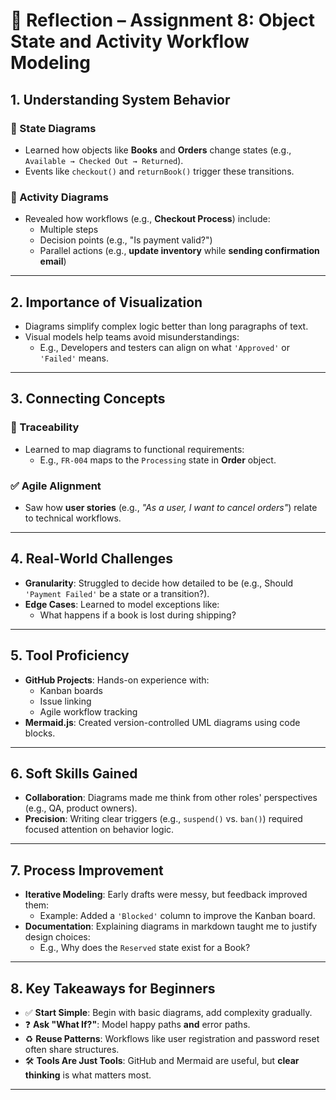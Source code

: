 # 📝 Reflection – Assignment 8: Object State and Activity Workflow Modeling

## 1. Understanding System Behavior

### 🔄 State Diagrams
- Learned how objects like **Books** and **Orders** change states (e.g., `Available → Checked Out → Returned`).
- Events like `checkout()` and `returnBook()` trigger these transitions.

### 🔁 Activity Diagrams
- Revealed how workflows (e.g., **Checkout Process**) include:
  - Multiple steps
  - Decision points (e.g., "Is payment valid?")
  - Parallel actions (e.g., **update inventory** while **sending confirmation email**)

---

## 2. Importance of Visualization

- Diagrams simplify complex logic better than long paragraphs of text.
- Visual models help teams avoid misunderstandings:
  - E.g., Developers and testers can align on what `'Approved'` or `'Failed'` means.

---

## 3. Connecting Concepts

### 🔗 Traceability
- Learned to map diagrams to functional requirements:
  - E.g., `FR-004` maps to the `Processing` state in **Order** object.

### ✅ Agile Alignment
- Saw how **user stories** (e.g., *"As a user, I want to cancel orders"*) relate to technical workflows.

---

## 4. Real-World Challenges

- **Granularity**: Struggled to decide how detailed to be (e.g., Should `'Payment Failed'` be a state or a transition?).
- **Edge Cases**: Learned to model exceptions like:
  - What happens if a book is lost during shipping?

---

## 5. Tool Proficiency

- **GitHub Projects**: Hands-on experience with:
  - Kanban boards
  - Issue linking
  - Agile workflow tracking
- **Mermaid.js**: Created version-controlled UML diagrams using code blocks.

---

## 6. Soft Skills Gained

- **Collaboration**: Diagrams made me think from other roles' perspectives (e.g., QA, product owners).
- **Precision**: Writing clear triggers (e.g., `suspend()` vs. `ban()`) required focused attention on behavior logic.

---

## 7. Process Improvement

- **Iterative Modeling**: Early drafts were messy, but feedback improved them:
  - Example: Added a `'Blocked'` column to improve the Kanban board.
- **Documentation**: Explaining diagrams in markdown taught me to justify design choices:
  - E.g., Why does the `Reserved` state exist for a Book?

---

## 8. Key Takeaways for Beginners

- ✅ **Start Simple**: Begin with basic diagrams, add complexity gradually.
- ❓ **Ask "What If?"**: Model happy paths **and** error paths.
- ♻️ **Reuse Patterns**: Workflows like user registration and password reset often share structures.
- 🛠️ **Tools Are Just Tools**: GitHub and Mermaid are useful, but **clear thinking** is what matters most.

---
